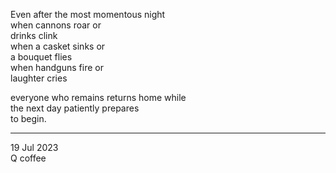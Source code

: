 Even after the most momentous night\
when cannons roar or\
	drinks clink\
when a casket sinks or\
	a bouquet flies\
when handguns fire or\
	laughter cries

everyone who remains returns home while\
the next day patiently prepares\
to begin.

-----

19 Jul 2023\
Q coffee